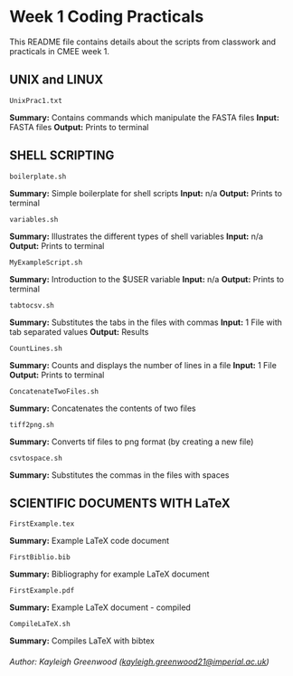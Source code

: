 # Week 1 Coding Practicals
This README file contains details about the scripts from classwork and practicals in CMEE week 1.


  

## UNIX and LINUX

    UnixPrac1.txt

**Summary:** Contains commands which manipulate the FASTA files
**Input:** FASTA files
**Output:** Prints to terminal
    
## SHELL SCRIPTING

	boilerplate.sh
**Summary:** Simple boilerplate for shell scripts
**Input:** n/a
**Output:** Prints to terminal

	variables.sh

**Summary:** Illustrates the different types of shell variables
**Input:** n/a
**Output:** Prints to terminal

	MyExampleScript.sh

**Summary:** Introduction to the $USER variable
**Input:** n/a
**Output:** Prints to terminal


	tabtocsv.sh
**Summary:** Substitutes the tabs in the files with commas
**Input:** 1 File with tab separated values
**Output:** Results


	CountLines.sh

**Summary:** Counts and displays the number of lines in a file
**Input:** 1 File
**Output:** Prints to terminal

	ConcatenateTwoFiles.sh

**Summary:** Concatenates the contents of two files

	tiff2png.sh

**Summary:** Converts tif files to png format (by creating a new file)

	csvtospace.sh
**Summary:** Substitutes the commas in the files with spaces


## SCIENTIFIC DOCUMENTS WITH LaTeX

	FirstExample.tex

**Summary:** Example LaTeX code document

	FirstBiblio.bib

**Summary:** Bibliography for example LaTeX document

	FirstExample.pdf
**Summary:** Example LaTeX document - compiled

	CompileLaTeX.sh

**Summary:** Compiles LaTeX with bibtex


###### Author: Kayleigh Greenwood (kayleigh.greenwood21@imperial.ac.uk)